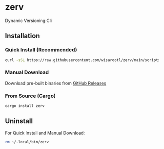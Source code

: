 # zerv

Dynamic Versioning Cli

## Installation

### Quick Install (Recommended)

```bash
curl -sSL https://raw.githubusercontent.com/wisarootl/zerv/main/scripts/install.sh | bash
```

### Manual Download

Download pre-built binaries from [GitHub Releases](https://github.com/wisarootl/zerv/releases)

### From Source (Cargo)

```bash
cargo install zerv
```

## Uninstall

For Quick Install and Manual Download:

```bash
rm ~/.local/bin/zerv
```

